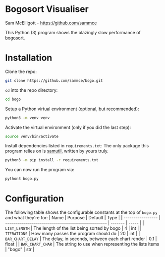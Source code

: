 # Bogosort Visualiser

Sam McElligott - https://github.com/sammce

This Python (3) program shows the blazingly slow performance of [bogosort](https://en.wikipedia.org/wiki/Bogosort).

# Installation

Clone the repo:

```sh
git clone https://github.com/sammce/bogo.git
```

`cd` into the repo directory:

```sh
cd bogo
```

Setup a Python virtual environment (optional, but recommended):

```sh
python3 -m venv venv
```

Activate the virtual environment (only if you did the last step):

```sh
source venv/bin/activate
```

Install dependencies listed in `requirements.txt`:
The only package this program relies on is [samutil](https://github.com/sammce/samutil), written by yours truly.

```sh
python3 -m pip install -r requirements.txt
```

You can now run the program via:

```sh
python3 bogo.py
```

# Configuration

The following table shows the configurable constants at the top of `bogo.py` and what they're for:
| Name              | Purpose                                             | Default | Type  |
| ----------------- | --------------------------------------------------- | ------- | ----- |
| `LIST_LENGTH`     | The length of the list being sorted by bogo         | 4       | int   |
| `ITERATIONS`      | How many passes the program should do               | 20      | int   |
| `BAR_CHART_DELAY` | The delay, in seconds, between each chart render    | 0.1     | float |
| `BAR_CHART_CHAR`  | The string to use when representing the lists items | "bogo"  | str   |
